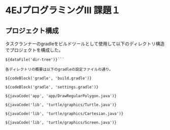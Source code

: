 # 4EJプログラミングIII 課題１

## プロジェクト構成

タスクランナーのgradleをビルドツールとして使用して以下のディレクトリ構造でプロジェクトを構成した。

```
${dataFile('dir-tree')}```

各ディレクトリの概要は以下のgradleの設定ファイルの通り。

${codeBlock('gradle', 'build.gradle')}

${codeBlock('gradle', 'settings.gradle')}

${javaCode('app', 'app/DrawRegularPolygon.java')}

${javaCode('lib', 'turtle/graphics/Turtle.java')}

${javaCode('lib', 'turtle/graphics/Cartesian.java')}

${javaCode('lib', 'turtle/graphics/Screen.java')}
